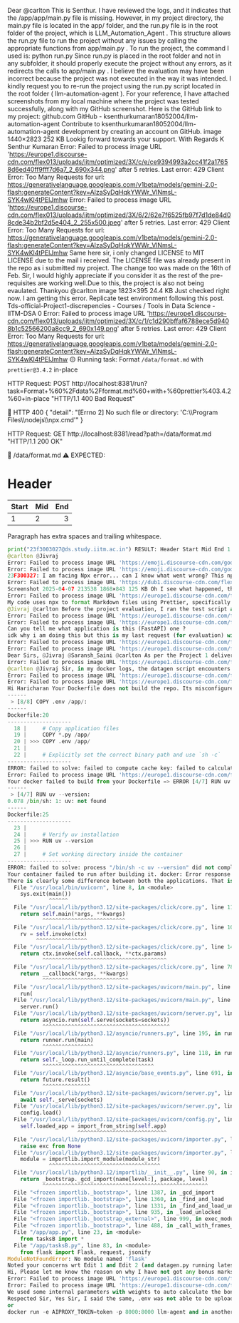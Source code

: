Dear @carlton This is Senthur. I have reviewed the logs, and it indicates that the /app/app/main.py file is missing. However, in my project directory, the main.py file is located in the app/ folder, and the run.py file is in the root folder of the project, which is LLM_Automation_Agent . This structure allows the run.py file to run the project without any issues by calling the appropriate functions from app/main.py . To run the project, the command I used is: python run.py Since run.py is placed in the root folder and not in any subfolder, it should properly execute the project without any errors, as it redirects the calls to app/main.py . I believe the evaluation may have been incorrect because the project was not executed in the way it was intended. I kindly request you to re-run the project using the run.py script located in the root folder ( llm-automation-agent ). For your reference, I have attached screenshots from my local machine where the project was tested successfully, along with my GitHub screenshot. Here is the GitHub link to my project: github.com GitHub - ksenthurkumaran18052004/llm-automation-agent Contribute to ksenthurkumaran18052004/llm-automation-agent development by creating an account on GitHub. image 1440×2823 252 KB Lookig forward towards your support. With Regards K Senthur Kumaran
Error: Failed to process image URL 'https://europe1.discourse-cdn.com/flex013/uploads/iitm/optimized/3X/c/e/ce9394993a2cc41f2a17658d6ed40ff9fff7d6a7_2_690x344.png' after 5 retries. Last error: 429 Client Error: Too Many Requests for url: https://generativelanguage.googleapis.com/v1beta/models/gemini-2.0-flash:generateContent?key=AIzaSyDqHqkYWWr_VlNmsL-SYK4wKl4tPElJmhw
Error: Failed to process image URL 'https://europe1.discourse-cdn.com/flex013/uploads/iitm/optimized/3X/6/2/62e7f6525fb97f7d1de84d08cde34b2bf2d5e404_2_255x500.jpeg' after 5 retries. Last error: 429 Client Error: Too Many Requests for url: https://generativelanguage.googleapis.com/v1beta/models/gemini-2.0-flash:generateContent?key=AIzaSyDqHqkYWWr_VlNmsL-SYK4wKl4tPElJmhw
Same here sir, i only changed LICENSE to MIT LICENSE due to the mail i received. The LICENSE file was already present in the repo as i submitted my project. The change too was made on the 16th of Feb. Sir, I would highly appreciate if you consider it as the rest of the pre-requisites are working well.Due to this, the project is also not being evaulated. Thankyou @carlton
image 1823×395 24.4 KB Just checked right now. I am getting this error. Replicate test environment following this post. Tds-official-Project1-discrepencies - Courses / Tools in Data Science - IITM-DSA 0
Error: Failed to process image URL 'https://europe1.discourse-cdn.com/flex013/uploads/iitm/optimized/3X/c/1/c1d290bffaf6788ece5d9408b1c52566200a8cc9_2_690x149.png' after 5 retries. Last error: 429 Client Error: Too Many Requests for url: https://generativelanguage.googleapis.com/v1beta/models/gemini-2.0-flash:generateContent?key=AIzaSyDqHqkYWWr_VlNmsL-SYK4wKl4tPElJmhw
🟡 Running task: Format `/data/format.md` with `prettier@3.4.2` in-place

HTTP Request: POST http://localhost:8381/run?task=Format+%60%2Fdata%2Fformat.md%60+with+%60prettier%403.4.2%60+in-place "HTTP/1.1 400 Bad Request"

🔴 HTTP 400 {
  "detail": "[Errno 2] No such file or directory: 'C:\\\\Program Files\\\\nodejs\\\\npx.cmd'"
}

HTTP Request: GET http://localhost:8381/read?path=/data/format.md "HTTP/1.1 200 OK"

🔴 /data/format.md
⚠️ EXPECTED:
# Header

| Start | Mid | End |
| :---- | --- | --: |
| 1     | 2   |   3 |

Paragraph has extra spaces and trailing whitespace.

```py
print("23f3003027@ds.study.iitm.ac.in") RESULT: Header Start Mid End 1 2 3 Paragraph has extra   spaces and trailing whitespace. print("23f3003027@ds.study.iitm.ac.in") A2 FAILED I am facing Npx error... can I know what went wrong?
@carlton @Jivraj
Error: Failed to process image URL 'https://emoji.discourse-cdn.com/google/warning.png?v=14' after 5 retries. Last error: 429 Client Error: Too Many Requests for url: https://generativelanguage.googleapis.com/v1beta/models/gemini-2.0-flash:generateContent?key=AIzaSyDqHqkYWWr_VlNmsL-SYK4wKl4tPElJmhw
Error: Failed to process image URL 'https://emoji.discourse-cdn.com/google/cross_mark.png?v=14' after 5 retries. Last error: 429 Client Error: Too Many Requests for url: https://generativelanguage.googleapis.com/v1beta/models/gemini-2.0-flash:generateContent?key=AIzaSyDqHqkYWWr_VlNmsL-SYK4wKl4tPElJmhw
23F300327: I am facing Npx error... can I know what went wrong? This npx error is originating from your Docker container—it’s not being generated by our script. Try to look for what caused this error.
Error: Failed to process image URL 'https://dub1.discourse-cdn.com/flex013/user_avatar/discourse.onlinedegree.iitm.ac.in/23f300327/48/91361_2.png' after 5 retries. Last error: 429 Client Error: Too Many Requests for url: https://generativelanguage.googleapis.com/v1beta/models/gemini-2.0-flash:generateContent?key=AIzaSyDqHqkYWWr_VlNmsL-SYK4wKl4tPElJmhw
Screenshot 2025-04-07 213538 1868×843 125 KB Oh I see what happened, the image names are different, I don’t know how, given I pushed the latest at 11:51pm and submitted the form at 11:59pm. Thank You @Jivraj for showing me. Question: Now that I know. how can I test the container myself, if I want to do exactly what you guys are doing?
Error: Failed to process image URL 'https://europe1.discourse-cdn.com/flex013/uploads/iitm/optimized/3X/2/8/28ee8a9e3739e37d81cedf39142209af2d7f4090_2_690x311.png' after 5 retries. Last error: 429 Client Error: Too Many Requests for url: https://generativelanguage.googleapis.com/v1beta/models/gemini-2.0-flash:generateContent?key=AIzaSyDqHqkYWWr_VlNmsL-SYK4wKl4tPElJmhw
My code uses npx to format Markdown files using Prettier, specifically via subprocess.run(["npx", "prettier@3.4.2", "--write", ...]) , which assumes that npx is available in the environment. However, since the Docker container is based on Linux and I didn’t explicitly install Node.js or npx , this results in an error during evaluation. To test the functionality correctly, npx must be installed inside the running container. This can be fixed by entering the container and installing Node.js and npm using: bash: apt-get update && apt-get install -y nodejs npm Once installed, npx prettier@3.4.2 should work as expected. For reference, this approach worked perfectly when I tested the same task locally on my Windows 11 system, where npx is available by default.
@Jivraj @carlton Before the project evaluation, I ran the test script and successfully passed all Task A and Task B checks. I also built the Docker image as required. But, when you gus evaluated , I get the following error:docker: Error response from daemon: failed to create task for container: failed to create shim task: OCI runtime create failed: runc create failed: unable to start container process: exec: “uvicorn”: executable file not found in $PATH: unknown. Could you please help me understand why this is happening even though the evaluation script ran fine? image 1591×712 123 KB Screenshot 2025-04-07 192419 1534×760 38 KB
Error: Failed to process image URL 'https://europe1.discourse-cdn.com/flex013/uploads/iitm/optimized/3X/9/c/9cd9e40f5ec0afeee28e1dcc5ad0340d2e5872d2_2_690x308.png' after 5 retries. Last error: 429 Client Error: Too Many Requests for url: https://generativelanguage.googleapis.com/v1beta/models/gemini-2.0-flash:generateContent?key=AIzaSyDqHqkYWWr_VlNmsL-SYK4wKl4tPElJmhw
Error: Failed to process image URL 'https://europe1.discourse-cdn.com/flex013/uploads/iitm/optimized/3X/1/c/1cc811ef3cd38bebb7a22e0297e57ce6388e5c58_2_690x341.png' after 5 retries. Last error: 429 Client Error: Too Many Requests for url: https://generativelanguage.googleapis.com/v1beta/models/gemini-2.0-flash:generateContent?key=AIzaSyDqHqkYWWr_VlNmsL-SYK4wKl4tPElJmhw
Can you tell me what application is this (FastAPI) one ?
idk why i am doing this but this is my last request (for evaluation) with proofs. me and my friend both have same docker file code with missing flask dependency (i will try as much to not reveal his id/name) he got 12/20 even tough i tried same methods given by you and same error popped up flask module not found in his case but you gave him 12/20 marks but for me you gave 0? did i done something wrong? I know in industry level it matters much but right now we are students and for us CGPA matters. i am also uploading his docker file image and mine with 0 commits after 18th feb. image 1670×914 67.9 KB image 1376×935 60.5 KB
Error: Failed to process image URL 'https://europe1.discourse-cdn.com/flex013/uploads/iitm/optimized/3X/7/8/78eaf46821c5af8d1f6844561dc235a1e22f6de7_2_690x377.png' after 5 retries. Last error: 429 Client Error: Too Many Requests for url: https://generativelanguage.googleapis.com/v1beta/models/gemini-2.0-flash:generateContent?key=AIzaSyDqHqkYWWr_VlNmsL-SYK4wKl4tPElJmhw
Error: Failed to process image URL 'https://europe1.discourse-cdn.com/flex013/uploads/iitm/optimized/3X/3/0/300e62ae1bb91e990020843f9db4aab25bd9ac70_2_690x468.png' after 5 retries. Last error: 429 Client Error: Too Many Requests for url: https://generativelanguage.googleapis.com/v1beta/models/gemini-2.0-flash:generateContent?key=AIzaSyDqHqkYWWr_VlNmsL-SYK4wKl4tPElJmhw
Dear Sirs, @Jivraj @Saransh_Saini @carlton As per the Project 1 deliverables, I had submitted my Docker Hub repo, that hosted the Docker image. At the time of submission, the image was running smoothly, was fully accessible, and was successfully handling the API calls as intended. Screenshot 2025-04-07 233513 805×197 9.52 KB Github repo submitted: GitHub - wasimansari-iitm/Project-AI-Agent Docker repo submitted: wasimansariiitm/my-ai-agent The previous evaluation was successfully conducted using my Docker image, which was responding as expected. However, during the subsequent evaluation, the image was rebuilt using my GitHub repo link, and unfortunately, the app.py file could not be found. As a result, my evaluation logs are missing from the evaluation logs bundle. I would like to respectfully bring this to your kind attention that the app.py file does exist in the repository, but it is located inside a subfolder: https://github.com/wasimansari-iitm/Project-AI-Agent/app/app.py . But as per the submission instructions, I provided the GitHub repo link only: https://github.com/wasimansari-iitm/Project-AI-Agent . Humbly stating, I did not anticipate that the image will be rebuilt from the GitHub repo at a later stage due to some unforeseen circumstances. Had I known this, I would have made sure the project repo was structured appropriately to support that scenario. To be noted, that the earlier evaluation ran smoothly, and the app responded to all queries as expected. I’m unsure what to expect now or request, but I just wanted to bring this issue to your notice. Even if I manage to get a single answer correct upon a successful evaluation, it would mean a lot to me and contribute meaningfully to my overall score. I would be extremely grateful if you could look into my case and extend your support in this matter. Thank You and Regards, 24ds3000090
Error: Failed to process image URL 'https://europe1.discourse-cdn.com/flex013/uploads/iitm/original/3X/7/b/7b8a704d618edd74036a95649a83054e29932879.png' after 5 retries. Last error: 429 Client Error: Too Many Requests for url: https://generativelanguage.googleapis.com/v1beta/models/gemini-2.0-flash:generateContent?key=AIzaSyDqHqkYWWr_VlNmsL-SYK4wKl4tPElJmhw
@carlton @Jivraj Sir, in my docker logs, the datagen script encounters error during creating the credit card image for A8 during which it fails to find both the fonts used in the try and except blocks, resulting in the datagen script to stop abruptly without creating the files for A8 to A10. image 1298×857 29.4 KB I actually want to know if this could have been avoided by some changes in my code or is it an issue in the datagen.py script, because as the situation currently stands, my app wasn’t even tested properly for tasks A8 to A10 as the datagen.py script failed to create the required files because it could not find a font which as far as I knew was not specified that it must be included in my own code or image somehow. Edit 1: I just realized that the datagen script looked for the fonts in python 3.13/site-packages/… But my docker image is using the python:3.12-slim-bookworm. Could that be an issue? There was nothing specified about required python version or required python image to be used in docker in the project 1 requirements. Edit 2: Even if the font not being available is somehow my fault, A9 and A10 still should not be penalized for A8 without proper checking. image 1027×510 11 KB Though an error occured in A8, A9 and A10 still could have worked if each of these function calls were enclosed in their own try-except blocks, ensuring independent checks for each task. But the current datagen.py script fails as error propagates to main, where it is not handled and causes abnormal termination without executing the functions for creating files for A9 and A10 as well. Thank you. Regards, Shivaditya
Error: Failed to process image URL 'https://europe1.discourse-cdn.com/flex013/uploads/iitm/original/3X/a/4/a49f182e22015df35039be85cdd26ad71a07f7a3.png' after 5 retries. Last error: 429 Client Error: Too Many Requests for url: https://generativelanguage.googleapis.com/v1beta/models/gemini-2.0-flash:generateContent?key=AIzaSyDqHqkYWWr_VlNmsL-SYK4wKl4tPElJmhw
Error: Failed to process image URL 'https://europe1.discourse-cdn.com/flex013/uploads/iitm/original/3X/5/f/5f99c9908823f381a7756ba6fe89d4827ca2faf4.png' after 5 retries. Last error: 429 Client Error: Too Many Requests for url: https://generativelanguage.googleapis.com/v1beta/models/gemini-2.0-flash:generateContent?key=AIzaSyDqHqkYWWr_VlNmsL-SYK4wKl4tPElJmhw
Hi Haricharan Your Dockerfile does not build the repo. Its misconfigured. This is the error when building it: => ERROR [8/8] COPY .env /app/                                                                                                                         0.0s
------
 > [8/8] COPY .env /app/:
------
Dockerfile:20
--------------------
  18 |     # Copy application files
  19 |     COPY *.py /app/
  20 | >>> COPY .env /app/
  21 |     
  22 |     # Explicitly set the correct binary path and use `sh -c`
--------------------
ERROR: failed to solve: failed to compute cache key: failed to calculate checksum of ref 468faeeb-6d46-4aeb-a590-25bae24a84d5::y52oingx9lezoq9kjiwp6v58m: "/.env": not found Screenshot 2025-04-08 at 11.12.18 am 754×302 41 KB This is because if you look at your Dockerfile .env does not exist in your repo. Therefore it does not build. Your docker is supposed to take the AIPROXY token from our environment not from yours. This is passed dynamically at runtime of the Docker. Since it fails to build, we cannot evaluate it. Kind regards
Error: Failed to process image URL 'https://europe1.discourse-cdn.com/flex013/uploads/iitm/optimized/3X/8/4/84ca6c44a889d9afdd688d56fd169d99cb74a573_2_690x276.png' after 5 retries. Last error: 429 Client Error: Too Many Requests for url: https://generativelanguage.googleapis.com/v1beta/models/gemini-2.0-flash:generateContent?key=AIzaSyDqHqkYWWr_VlNmsL-SYK4wKl4tPElJmhw
Your docker failed to build from your Dockerfile => ERROR [4/7] RUN uv --version                                                                                                                        0.1s
------
 > [4/7] RUN uv --version:
0.078 /bin/sh: 1: uv: not found
------
Dockerfile:25
--------------------
  23 |     
  24 |     # Verify uv installation
  25 | >>> RUN uv --version
  26 |     
  27 |     # Set working directory inside the container
--------------------
ERROR: failed to solve: process "/bin/sh -c uv --version" did not complete successfully: exit code: 127 Since we cannot build your docker from your Docker manifest file we cannot evaluate it.
Your container failed to run after building it. docker: Error response from daemon: failed to create task for container: failed to create shim task: OCI runtime create failed: runc create failed: unable to start container process: error during container init: exec: "uv": executable file not found in $PATH: unknown Thats why we cannot evaluate it.
There is clearly some difference between both the applications. That is up to you to figure out. I can only tell whats wrong with yours. After building it and trying to run it this is the error we get. It fails to run as a result and we cannot evaluate it. Traceback (most recent call last):
  File "/usr/local/bin/uvicorn", line 8, in <module>
    sys.exit(main())
             ^^^^^^
  File "/usr/local/lib/python3.12/site-packages/click/core.py", line 1161, in __call__
    return self.main(*args, **kwargs)
           ^^^^^^^^^^^^^^^^^^^^^^^^^^
  File "/usr/local/lib/python3.12/site-packages/click/core.py", line 1082, in main
    rv = self.invoke(ctx)
         ^^^^^^^^^^^^^^^^
  File "/usr/local/lib/python3.12/site-packages/click/core.py", line 1443, in invoke
    return ctx.invoke(self.callback, **ctx.params)
           ^^^^^^^^^^^^^^^^^^^^^^^^^^^^^^^^^^^^^^^
  File "/usr/local/lib/python3.12/site-packages/click/core.py", line 788, in invoke
    return __callback(*args, **kwargs)
           ^^^^^^^^^^^^^^^^^^^^^^^^^^^
  File "/usr/local/lib/python3.12/site-packages/uvicorn/main.py", line 412, in main
    run(
  File "/usr/local/lib/python3.12/site-packages/uvicorn/main.py", line 579, in run
    server.run()
  File "/usr/local/lib/python3.12/site-packages/uvicorn/server.py", line 66, in run
    return asyncio.run(self.serve(sockets=sockets))
           ^^^^^^^^^^^^^^^^^^^^^^^^^^^^^^^^^^^^^^^^
  File "/usr/local/lib/python3.12/asyncio/runners.py", line 195, in run
    return runner.run(main)
           ^^^^^^^^^^^^^^^^
  File "/usr/local/lib/python3.12/asyncio/runners.py", line 118, in run
    return self._loop.run_until_complete(task)
           ^^^^^^^^^^^^^^^^^^^^^^^^^^^^^^^^^^^
  File "/usr/local/lib/python3.12/asyncio/base_events.py", line 691, in run_until_complete
    return future.result()
           ^^^^^^^^^^^^^^^
  File "/usr/local/lib/python3.12/site-packages/uvicorn/server.py", line 70, in serve
    await self._serve(sockets)
  File "/usr/local/lib/python3.12/site-packages/uvicorn/server.py", line 77, in _serve
    config.load()
  File "/usr/local/lib/python3.12/site-packages/uvicorn/config.py", line 435, in load
    self.loaded_app = import_from_string(self.app)
                      ^^^^^^^^^^^^^^^^^^^^^^^^^^^^
  File "/usr/local/lib/python3.12/site-packages/uvicorn/importer.py", line 22, in import_from_string
    raise exc from None
  File "/usr/local/lib/python3.12/site-packages/uvicorn/importer.py", line 19, in import_from_string
    module = importlib.import_module(module_str)
             ^^^^^^^^^^^^^^^^^^^^^^^^^^^^^^^^^^^
  File "/usr/local/lib/python3.12/importlib/__init__.py", line 90, in import_module
    return _bootstrap._gcd_import(name[level:], package, level)
           ^^^^^^^^^^^^^^^^^^^^^^^^^^^^^^^^^^^^^^^^^^^^^^^^^^^^
  File "<frozen importlib._bootstrap>", line 1387, in _gcd_import
  File "<frozen importlib._bootstrap>", line 1360, in _find_and_load
  File "<frozen importlib._bootstrap>", line 1331, in _find_and_load_unlocked
  File "<frozen importlib._bootstrap>", line 935, in _load_unlocked
  File "<frozen importlib._bootstrap_external>", line 999, in exec_module
  File "<frozen importlib._bootstrap>", line 488, in _call_with_frames_removed
  File "/app/app.py", line 23, in <module>
    from tasksB import *
  File "/app/tasksB.py", line 83, in <module>
    from flask import Flask, request, jsonify
ModuleNotFoundError: No module named 'flask'
Noted your concerns wrt Edit 1 and Edit 2 (and datagen.py running latest python version): Will raise it with @s.anand during our Wednesday meeting. Once we have an update, we will inform you of the outcome. Kind regards
Hi, Please let me know the reason on why I have not got any bonus marks. image 1310×681 14.5 KB image 1696×732 59.5 KB
Error: Failed to process image URL 'https://europe1.discourse-cdn.com/flex013/uploads/iitm/original/3X/a/4/a4b4614f55f231153c89c3de51b0c0ae60d44633.png' after 5 retries. Last error: 429 Client Error: Too Many Requests for url: https://generativelanguage.googleapis.com/v1beta/models/gemini-2.0-flash:generateContent?key=AIzaSyDqHqkYWWr_VlNmsL-SYK4wKl4tPElJmhw
Error: Failed to process image URL 'https://europe1.discourse-cdn.com/flex013/uploads/iitm/optimized/3X/4/0/40c10210a7c33774133ec99e68ad77a840209387_2_690x297.png' after 5 retries. Last error: 429 Client Error: Too Many Requests for url: https://generativelanguage.googleapis.com/v1beta/models/gemini-2.0-flash:generateContent?key=AIzaSyDqHqkYWWr_VlNmsL-SYK4wKl4tPElJmhw
We used some internal parameters with weights to auto calculate the bonus. Unless your submission met that threshold of 0.5 after scaling you would not get any bonus. Your score was normalised so instead of 3 you got 4 (3.75 got rounded up). But the metrics used to evaluate the quality of your submission only scored you at 0.007 which is far below the threshold required to get a bonus.
Respected Sir, Yes Sir, I said the same, .env was not able to be uploaded to repo as .env file was not allowed to be uploaded when we download the repository it doesn’t have the .env file, for docker image to build we need to add .env with AIPROXY_TOKEN after that docker image will build, I had given about this in previous message As you said Sir that you will use separate AIPROXY_TOKEN …you can put that in .env file and build the docker image after that Sir its optional to pass AIPROXY_TOKEN again while running the docker Image just the .env file required, even without token in that it will work as project has support for both AIPROXY token in .env file and as environment variable and when I uploaded to repository the .env file was not allowed to upload so had submitted that way, I actually forgot to add step for running the docker image in the previous message, the steps which I used: git clone https://github.com/23f2001390/llmagent.git adding .env with AIPROXY token and replacing evaluate.py and datagen.py with new ones according to test environment docker build -t llm-agent . docker run -p 8000:8000 llm-agent
or
docker run -e AIPROXY_TOKEN=token -p 8000:8000 llm-agent and in another terminal uv run evaluate.py --email=23f2001390@ds.study.iitm.ac.in --token_counter 1 --external_port 8000 Thank you Kind regards

